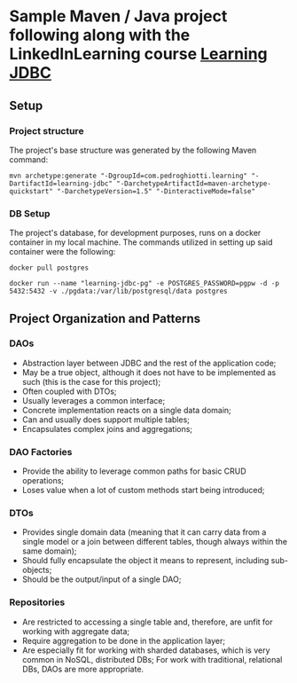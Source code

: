 # Sample Maven / Java project following along with the LinkedInLearning course [Learning JDBC](https://www.linkedin.com/learning/learning-jdbc-24697410)

## Setup
### Project structure
The project's base structure was generated by the following Maven command:
```
mvn archetype:generate "-DgroupId=com.pedroghiotti.learning" "-DartifactId=learning-jdbc" "-DarchetypeArtifactId=maven-archetype-quickstart" "-DarchetypeVersion=1.5" "-DinteractiveMode=false"
```

### DB Setup
The project's database, for development purposes, runs on a docker container in my local machine.
The commands utilized in setting up said container were the following:
```
docker pull postgres

docker run --name "learning-jdbc-pg" -e POSTGRES_PASSWORD=pgpw -d -p 5432:5432 -v ./pgdata:/var/lib/postgresql/data postgres
```

## Project Organization and Patterns
### DAOs
- Abstraction layer between JDBC and the rest of the application code;
- May be a true object, although it does not have to be implemented as such (this is the case for this project);
- Often coupled with DTOs;
- Usually leverages a common interface;
- Concrete implementation reacts on a single data domain;
- Can and usually does support multiple tables;
- Encapsulates complex joins and aggregations;

### DAO Factories
- Provide the ability to leverage common paths for basic CRUD operations;
- Loses value when a lot of custom methods start being introduced;

### DTOs
- Provides single domain data (meaning that it can carry data from a single model or a join between different tables, though always within the same domain);
- Should fully encapsulate the object it means to represent, including sub-objects;
- Should be the output/input of a single DAO;

### Repositories
- Are restricted to accessing a single table and, therefore, are unfit for working with aggregate data;
- Require aggregation to be done in the application layer;
- Are especially fit for working with sharded databases, which is very common in NoSQL, distributed DBs; For work with traditional, relational DBs, DAOs are more appropriate.